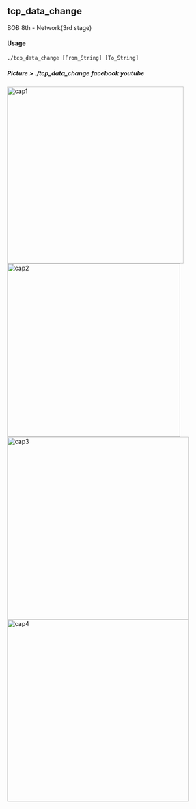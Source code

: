 ## tcp_data_change
BOB 8th - Network(3rd stage)



#### Usage

```shell
./tcp_data_change [From_String] [To_String]
```



##### Picture > ./tcp_data_change facebook youtube

<img width="413" alt="cap1" src="https://user-images.githubusercontent.com/50411472/72238722-f4f8fb00-3621-11ea-8024-56e185e16af9.PNG">

<img width="405" alt="cap2" src="https://user-images.githubusercontent.com/50411472/72238733-fcb89f80-3621-11ea-835e-c45b367d75f7.PNG">

<img width="426" alt="cap3" src="https://user-images.githubusercontent.com/50411472/72238741-02ae8080-3622-11ea-8989-34f856e3297c.PNG">

<img width="426" alt="cap4" src="https://user-images.githubusercontent.com/50411472/72238747-093cf800-3622-11ea-9602-1596f0d924eb.PNG">
